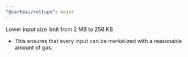 ```yaml
---
"@cartesi/rollups": major
---
```


Lower input size limit from 2 MB to 256 KB

- This ensures that every input can be merkelized
  with a reasonable amount of gas.
